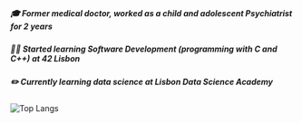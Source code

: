 ##### :mortar_board: Former medical doctor, worked as a child and adolescent Psychiatrist for 2 years
##### :technologist: Started learning Software Development (programming with C and C++) at 42 Lisbon
##### :pencil2: Currently learning data science at Lisbon Data Science Academy

![Top Langs](https://github-readme-stats.vercel.app/api/top-langs/?username=gpimenta42&langs_count=8)



